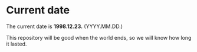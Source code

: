 # Current date

The current date is **1998.12.23.** (YYYY.MM.DD.)

This repository will be good when the world ends, so we will know how long it lasted.